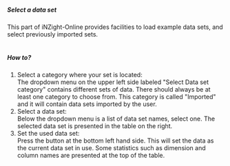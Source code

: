 <h5>Select a data set</h5>
This part of iNZight-Online provides facilities to load example data sets, and
select previously imported sets.
<br><br>
<h5>How to?</h5>
<ol>
   <li>
      Select a category where your set is located:<br>The dropdown menu on the
      upper left side labeled "Select Data set category" contains different sets
      of data. There should always be at least one category to choose from. This
      category is called "Imported" and it will contain data sets imported by
      the user.
   </li>
   <li>
      Select a data set:<br>Below the dropdown menu is a list of data set names,
      select one. The selected data set is presented in the table on the right.
   </li>
   <li>
      Set the used data set:<br>Press the button at the bottom left hand side.
      This will set the data as the current data set in use. Some statistics
      such as dimension and column names are presented at the top of the table.
   </li>
</ol>
